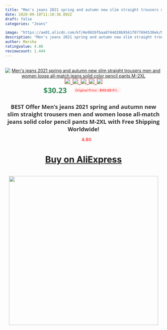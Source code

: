 ```yaml
---
title: "Men's jeans 2021 spring and autumn new slim straight trousers men and women loose all-match jeans solid color pencil pants M-2XL"
date: 2020-09-10T11:10:36.892Z
draft: false
categories: "Jeans"

image: "https://ae01.alicdn.com/kf/He9926fbaa8744d28b9561f077694530ek/Men-s-jeans-2021-spring-and-autumn-new-slim-straight-trousers-men-and-women-loose-all.jpg"
description: "Men's jeans 2021 spring and autumn new slim straight trousers men and women loose all-match jeans solid color pencil pants M-2XL"
author: Marsha
ratingvalue: 4.80
reviewcount: 1.444
---
```

<br>
<div style="text-align: center;">
<a href="https://s.click.aliexpress.com/e/_Aa0KgN" target="_blank" rel="nofollow noopener noreferrer"><img alt="Men's jeans 2021 spring and autumn new slim straight trousers men and women loose all-match jeans solid color pencil pants M-2XL" class="magnifier-image" src="https://ae01.alicdn.com/kf/He9926fbaa8744d28b9561f077694530ek/Men-s-jeans-2021-spring-and-autumn-new-slim-straight-trousers-men-and-women-loose-all.jpg_640x640.jpg">
<br>
<img style="border:1px solid salmon" src="https://ae01.alicdn.com/kf/He9926fbaa8744d28b9561f077694530ek/Men-s-jeans-2021-spring-and-autumn-new-slim-straight-trousers-men-and-women-loose-all.jpg_120x120.jpg">&nbsp;&nbsp;<img style="border:1px solid salmon" src="https://ae01.alicdn.com/kf/Hcddaf12bb6aa4ffa9db3ba1e1c00e6c07/Men-s-jeans-2021-spring-and-autumn-new-slim-straight-trousers-men-and-women-loose-all.jpg_120x120.jpg">&nbsp;&nbsp;<img style="border:1px solid salmon" src="https://ae01.alicdn.com/kf/Hd07d9e557c9c4882b6959eef7d10220eL/Men-s-jeans-2021-spring-and-autumn-new-slim-straight-trousers-men-and-women-loose-all.jpg_120x120.jpg">&nbsp;&nbsp;<img style="border:1px solid salmon" src="https://ae01.alicdn.com/kf/H4bce9283fd3a4690a1166d3db6290419q/Men-s-jeans-2021-spring-and-autumn-new-slim-straight-trousers-men-and-women-loose-all.jpg_120x120.jpg">&nbsp;&nbsp;<img style="border:1px solid salmon" src="https://ae01.alicdn.com/kf/H7814ca6fd19240778466dafbf003d606C/Men-s-jeans-2021-spring-and-autumn-new-slim-straight-trousers-men-and-women-loose-all.jpg_120x120.jpg"></a></div><br0>
<div style="text-align: center;"><span style="background-color: white; border: 0px; box-sizing: border-box; color: seagreen; display: inline-block; font-family: &quot;open sans&quot; , &quot;arial&quot; , &quot;helvetica&quot; , sans-serif , &quot;heiti&quot;; font-size: 24px; font-stretch: inherit; font-weight: 700; line-height: inherit; margin: 0px 10px 0px 0px; padding: 0px; vertical-align: middle;">$30.23 </span>
<span style="background: rgb(255 , 241 , 241); border-radius: 3px; border: 0px; box-sizing: border-box; color: #ff4747; display: inline-block; font-family: inherit; font-size: 12px; font-stretch: inherit; font-style: inherit; font-variant: inherit; font-weight: 600; line-height: inherit; margin: 0px; padding: 2px 5px; transform: scale(0.9); vertical-align: middle;">Original Price : <b style="text-decoration: line-through;">$33.22 </b> 9%&nbsp;&nbsp;</span></div>
<h1 style="color: #333333; display: inline-block; font-family: &quot;open sans&quot; , &quot;arial&quot; , &quot;helvetica&quot; , sans-serif , &quot;heiti&quot;; font-size: 18px; font-stretch: inherit; font-weight: 700; text-align: center;">BEST Offer Men's jeans 2021 spring and autumn new slim straight trousers men and women loose all-match jeans solid color pencil pants M-2XL with Free Shipping Worldwide!</h1>
<div style="color: #ff4747; text-align: center;">
<img src="https://4.bp.blogspot.com/-M0ZcTcb-5uY/XleCXlxnR4I/AAAAAAAAAEc/OrjgMkXV1oMQFaCRZj5HQwOCBcu3w1FegCPcBGAYYCw/s1600/star.png" style="height: 15px;">&nbsp;<b>4.80</b></div>
<div class="button_cont" align="center"><a class="buynow_a" href="https://s.click.aliexpress.com/e/_Aa0KgN" target="_blank" rel="nofollow noopener noreferrer"><H1>Buy on AliExpress</H1></a></div><br>
<div class="separator" style="clear: both; text-align: center;">
<img src="https://lh3.googleusercontent.com/-pTy5HemUv9M/XlePHvY0dAI/AAAAAAAAAE4/0nX5iRUoIWY8eMW9Dpxeirr157OZliDIgCLcBGAsYHQ/s1600/badge.gif" width="480">
</div>
